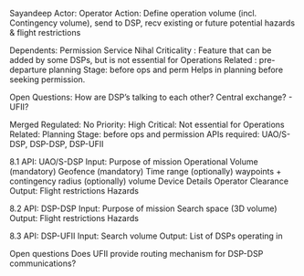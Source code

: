 Sayandeep
Actor: Operator
Action: Define operation volume (incl. Contingency volume), send to DSP, recv existing or future potential hazards & flight restrictions

Dependents: Permission Service
Nihal
Criticality : Feature that can be added by some DSPs, but is not essential for Operations
Related : pre-departure planning
Stage: before ops and perm
Helps in planning before seeking permission.  

Open Questions:
How are DSP’s talking to each other?
	Central exchange? - UFII?


Merged
Regulated: No
Priority: High
Critical: Not essential for Operations
Related: Planning
Stage: before ops and permission
APIs required: UAO/S-DSP, DSP-DSP, DSP-UFII

8.1 API: UAO/S-DSP
Input: 
Purpose of mission
Operational Volume
(mandatory) Geofence
(mandatory) Time range
(optionally) waypoints + contingency radius
(optionally) volume
Device Details
Operator Clearance
Output:
Flight restrictions
Hazards

8.2 API: DSP-DSP
Input:
Purpose of mission
Search space (3D volume)
Output:
Flight restrictions
Hazards

8.3 API: DSP-UFII
Input:
Search volume
Output:
List of DSPs operating in 

Open questions
Does UFII provide routing mechanism for DSP-DSP communications?
